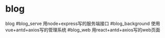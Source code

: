 # blog
blog
  #blog_serve  用node+express写的服务端接口
  #blog_background  使用vue+antd+axios写的管理系统
  #blog_web   用react+antd+axios写的web页面
